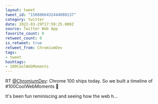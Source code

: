 ```yaml
---
layout: tweet
tweet_id: "1508866432444080137"
category: twitter
date: 2022-03-29T17:59:25.000Z
source: Twitter Web App
favorite_count: 0
retweet_count: 0
is_retweet: true
retweet_from: ChromiumDev
tags:
- tweet
hashtags:
- 100CoolWebMoments
---
```


RT [@ChromiumDev](https://twitter.com/@ChromiumDev): Chrome 100 ships today. So we built a timeline of #100CoolWebMoments 🎉

It's been fun reminiscing and seeing how the web h…
